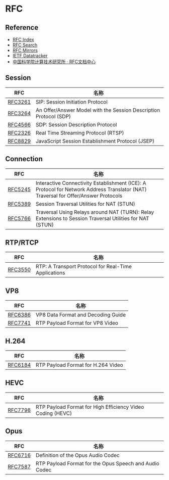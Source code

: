 # RFC

## Reference

- [RFC Index](https://www.rfc-editor.org/rfc-index.html)
- [RFC Search](https://www.rfc-editor.org/search/rfc_search.php)
- [RFC Mirrors](http://mirrors.nju.edu.cn/rfc/)
- [IETF Datatracker](https://datatracker.ietf.org/)
- [中国科学院计算技术研究所 · RFC文档中心](http://www.rfc.ac.cn/)

## Session

RFC | 名称
---|---
[RFC3261](https://datatracker.ietf.org/doc/html/rfc3261) | SIP: Session Initiation Protocol
[RFC3264](https://datatracker.ietf.org/doc/html/rfc3264) | An Offer/Answer Model with the Session Description Protocol (SDP)
[RFC4566](https://datatracker.ietf.org/doc/html/rfc4566) | SDP: Session Description Protocol
[RFC2326](https://datatracker.ietf.org/doc/html/rfc2326) | Real Time Streaming Protocol (RTSP)
[RFC8829](https://datatracker.ietf.org/doc/html/rfc8829) | JavaScript Session Establishment Protocol (JSEP)

## Connection

RFC | 名称
---|---
[RFC5245](https://datatracker.ietf.org/doc/html/rfc5245) | Interactive Connectivity Establishment (ICE): A Protocol for Network Address Translator (NAT) Traversal for Offer/Answer Protocols
[RFC5389](https://datatracker.ietf.org/doc/html/rfc5389) | Session Traversal Utilities for NAT (STUN)
[RFC5766](https://datatracker.ietf.org/doc/html/rfc5766) | Traversal Using Relays around NAT (TURN): Relay Extensions to Session Traversal Utilities for NAT (STUN)

## RTP/RTCP

RFC | 名称
---|---
[RFC3550](https://datatracker.ietf.org/doc/html/rfc3550) | RTP: A Transport Protocol for Real-Time Applications

## VP8

RFC | 名称
---|---
[RFC6386](https://datatracker.ietf.org/doc/html/rfc6386) | VP8 Data Format and Decoding Guide
[RFC7741](https://datatracker.ietf.org/doc/html/rfc7741) | RTP Payload Format for VP8 Video

## H.264

RFC | 名称
---|---
[RFC6184](https://datatracker.ietf.org/doc/html/rfc6184) | RTP Payload Format for H.264 Video

## HEVC

RFC | 名称
---|---
[RFC7798](https://datatracker.ietf.org/doc/html/rfc7798) | RTP Payload Format for High Efficiency Video Coding (HEVC)

## Opus

RFC | 名称
---|---
[RFC6716](https://datatracker.ietf.org/doc/html/rfc6716) | Definition of the Opus Audio Codec
[RFC7587](https://datatracker.ietf.org/doc/html/rfc7587) | RTP Payload Format for the Opus Speech and Audio Codec
